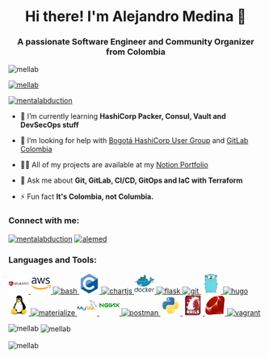 <h1 align="center">Hi there! I'm Alejandro Medina 🦊</h1>
<h3 align="center">A passionate Software Engineer and Community Organizer from Colombia</h3>

<p align="left"> <img src="https://komarev.com/ghpvc/?username=mellab&label=Profile%20views&color=0e75b6&style=flat" alt="mellab" /> </p>

<p align="left"> <a href="https://github.com/ryo-ma/github-profile-trophy"><img src="https://github-profile-trophy.vercel.app/?username=mellab" alt="mellab" /></a> </p>

<p align="left"> <a href="https://twitter.com/mentalabduction" target="blank"><img src="https://img.shields.io/twitter/follow/mentalabduction?logo=twitter&style=for-the-badge" alt="mentalabduction" /></a> </p>

- 🌱 I’m currently learning **HashiCorp Packer, Consul, Vault and DevSecOps stuff**

- 🤝 I’m looking for help with [Bogotá HashiCorp User Group](https://www.meetup.com/es/Bogota-HashiCorp-User-Group/) and [GitLab Colombia](https://www.meetup.com/es/GitLab-Colombia/)

- 👨‍💻 All of my projects are available at my [Notion Portfolio](https://mel-lab.notion.site/a0e07a624f7f49819a43df1025b4d5d2?v=f46c228ed1ca469ca821e91b2452c6b7)

- 💬 Ask me about **Git, GitLab, CI/CD, GitOps and IaC with Terraform**

- ⚡ Fun fact **It's Colombia, not Columbia.**

<h3 align="left">Connect with me:</h3>
<p align="left">
<a href="https://twitter.com/mentalabduction" target="blank"><img align="center" src="https://raw.githubusercontent.com/rahuldkjain/github-profile-readme-generator/master/src/images/icons/Social/twitter.svg" alt="mentalabduction" height="30" width="40" /></a>
<a href="https://linkedin.com/in/alemed" target="blank"><img align="center" src="https://raw.githubusercontent.com/rahuldkjain/github-profile-readme-generator/master/src/images/icons/Social/linked-in-alt.svg" alt="alemed" height="30" width="40" /></a>


<h3 align="left">Languages and Tools:</h3>
<p align="left"> <a href="https://angular.io" target="_blank"> <img src="https://raw.githubusercontent.com/devicons/devicon/master/icons/angularjs/angularjs-original-wordmark.svg" alt="angularjs" width="40" height="40"/> </a> <a href="https://aws.amazon.com" target="_blank"> <img src="https://raw.githubusercontent.com/devicons/devicon/master/icons/amazonwebservices/amazonwebservices-original-wordmark.svg" alt="aws" width="40" height="40"/> </a> <a href="https://www.gnu.org/software/bash/" target="_blank"> <img src="https://www.vectorlogo.zone/logos/gnu_bash/gnu_bash-icon.svg" alt="bash" width="40" height="40"/> </a> <a href="https://www.cprogramming.com/" target="_blank"> <img src="https://raw.githubusercontent.com/devicons/devicon/master/icons/c/c-original.svg" alt="c" width="40" height="40"/> </a> <a href="https://www.chartjs.org" target="_blank"> <img src="https://www.chartjs.org/media/logo-title.svg" alt="chartjs" width="40" height="40"/> </a> <a href="https://www.docker.com/" target="_blank"> <img src="https://raw.githubusercontent.com/devicons/devicon/master/icons/docker/docker-original-wordmark.svg" alt="docker" width="40" height="40"/> </a> <a href="https://flask.palletsprojects.com/" target="_blank"> <img src="https://www.vectorlogo.zone/logos/pocoo_flask/pocoo_flask-icon.svg" alt="flask" width="40" height="40"/> </a> <a href="https://git-scm.com/" target="_blank"> <img src="https://www.vectorlogo.zone/logos/git-scm/git-scm-icon.svg" alt="git" width="40" height="40"/> </a> <a href="https://golang.org" target="_blank"> <img src="https://raw.githubusercontent.com/devicons/devicon/master/icons/go/go-original.svg" alt="go" width="40" height="40"/> </a> <a href="https://gohugo.io/" target="_blank"> <img src="https://api.iconify.design/logos-hugo.svg" alt="hugo" width="40" height="40"/> </a> <a href="https://www.kernel.org/" target="_blank"> <img src="https://raw.githubusercontent.com/devicons/devicon/master/icons/linux/linux-original.svg" alt="linux" width="40" height="40"/> </a> <a href="https://materializecss.com/" target="_blank"> <img src="https://raw.githubusercontent.com/prplx/svg-logos/5585531d45d294869c4eaab4d7cf2e9c167710a9/svg/materialize.svg" alt="materialize" width="40" height="40"/> </a> <a href="https://www.mysql.com/" target="_blank"> <img src="https://raw.githubusercontent.com/devicons/devicon/master/icons/mysql/mysql-original-wordmark.svg" alt="mysql" width="40" height="40"/> </a> <a href="https://www.nginx.com" target="_blank"> <img src="https://raw.githubusercontent.com/devicons/devicon/master/icons/nginx/nginx-original.svg" alt="nginx" width="40" height="40"/> </a> <a href="https://postman.com" target="_blank"> <img src="https://www.vectorlogo.zone/logos/getpostman/getpostman-icon.svg" alt="postman" width="40" height="40"/> </a> <a href="https://www.python.org" target="_blank"> <img src="https://raw.githubusercontent.com/devicons/devicon/master/icons/python/python-original.svg" alt="python" width="40" height="40"/> </a> <a href="https://rubyonrails.org" target="_blank"> <img src="https://raw.githubusercontent.com/devicons/devicon/master/icons/rails/rails-original-wordmark.svg" alt="rails" width="40" height="40"/> </a> <a href="https://www.ruby-lang.org/en/" target="_blank"> <img src="https://raw.githubusercontent.com/devicons/devicon/master/icons/ruby/ruby-original.svg" alt="ruby" width="40" height="40"/> </a><a href="https://www.vagrantup.com/" target="_blank"> <img src="https://www.vectorlogo.zone/logos/vagrantup/vagrantup-icon.svg" alt="vagrant" width="40" height="40"/> </a> </p>

<p><img align="left" src="https://github-readme-stats.vercel.app/api/top-langs?username=mellab&show_icons=true&locale=en&layout=compact" alt="mellab" /></p>

<p>&nbsp;<img align="center" src="https://github-readme-stats.vercel.app/api?username=mellab&show_icons=true&locale=en" alt="mellab" /></p>

<p><img align="center" src="https://github-readme-streak-stats.herokuapp.com/?user=mellab&" alt="mellab" /></p>

